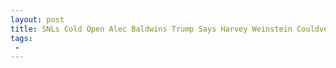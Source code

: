 ```yaml
---
layout: post
title: SNLs Cold Open Alec Baldwins Trump Says Harvey Weinstein Couldve Gotten Away With Everything Had He Run for President
tags:
 -
---
```


